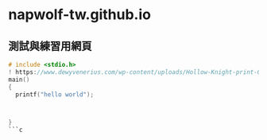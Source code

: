 # napwolf-tw.github.io
## 測試與練習用網頁
```c
# include <stdio.h>
! https://www.dewyvenerius.com/wp-content/uploads/Hollow-Knight-print-Grub-map-DewyCreations.jpg
main()
{
  printf("hello world");



}
```c
